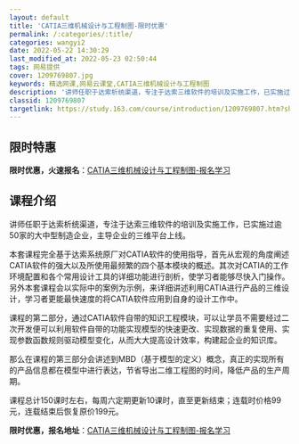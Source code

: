 ```yaml
---
layout: default
title: 'CATIA三维机械设计与工程制图-限时优惠'
permalink: /:categories/:title/
categories: wangyi2
date: 2022-05-22 14:30:29
last_modified_at: 2022-05-23 02:50:44
tags: 网易提供
cover: 1209769807.jpg
keywords: 精选网课,网易云课堂,CATIA三维机械设计与工程制图
description: '讲师任职于达索析统渠道，专注于达索三维软件的培训及实施工作，已实施过逾50家的大中型制造企业，主导企业的三维平台上线。本'
classid: 1209769807
targetlink: https://study.163.com/course/introduction/1209769807.htm?share=1&shareId=1025206652&utm_campaign=share&utm_medium=iphoneShare&utm_source=&utm_u=1025206652
---
```


## 限时特惠

**限时优惠，火速报名**：[CATIA三维机械设计与工程制图-报名学习](https://study.163.com/course/introduction/1209769807.htm?share=1&shareId=1025206652&utm_campaign=share&utm_medium=iphoneShare&utm_source=&utm_u=1025206652)

## 课程介绍

讲师任职于达索析统渠道，专注于达索三维软件的培训及实施工作，已实施过逾50家的大中型制造企业，主导企业的三维平台上线。

本套课程完全基于达索系统原厂对CATIA软件的使用指导，首先从宏观的角度阐述CATIA软件的强大以及所使用最频繁的四个基本模块的概述。其次对CATIA的工作环境配置和各个常用设计工具的详细功能进行剖析，使学习者能够尽快入门操作。另外本套课程会以实际中的案例为示例，来详细讲述利用CATIA进行产品的三维设计，学习者更能最快速度的将CATIA软件应用到自身的设计工作中。

课程的第二部分，通过CATIA软件自带的知识工程模块，可以让学员不需要经过二次开发便可以利用软件自带的功能实现模型的快速更改、实现数据的重复使用、实现参数函数规则驱动模型变化，从而大大提高设计效率，构建起企业的知识库。

那么在课程的第三部分会讲述到MBD（基于模型的定义）概念，真正的实现所有的产品信息都在模型中进行表达，节省导出二维工程图的时间，降低产品的生产周期。

课程总计150课时左右，每周六定期更新10课时，直至更新结束；连载时价格99元，连载结束后恢复原价199元。

**限时优惠，报名地址**：[CATIA三维机械设计与工程制图-报名学习](https://study.163.com/course/introduction/1209769807.htm?share=1&shareId=1025206652&utm_campaign=share&utm_medium=iphoneShare&utm_source=&utm_u=1025206652)

